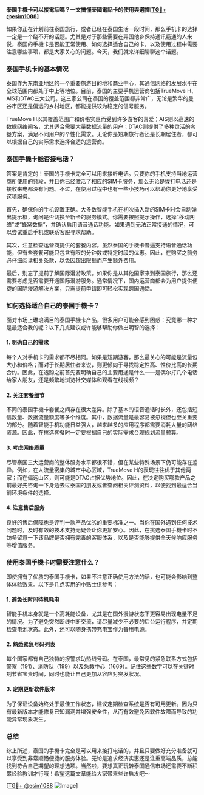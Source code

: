 **泰国手機卡可以接電話嗎？一文搞懂泰國電話卡的使用與選擇[[TG💪+ @esim1088](https://t.me/s/esim1088)]**

如果你正在计划前往泰国旅行，或者已经在泰国生活一段时间，那么手机卡的选择一定是一个绕不开的话题。尤其是对于那些需要在异国他乡保持通讯畅通的人来说，泰国的手機卡是否能正常使用、如何选择适合自己的卡，以及使用过程中需要注意哪些事项，都是大家关心的问题。今天，我们就来详细聊聊这个话题。

### 泰国手机卡的基本情况

泰国作为东南亚地区的一个重要旅游目的地和商业中心，其通信网络的发展水平在全球范围内都处于中上等地位。目前，泰国的主要手机运营商包括TrueMove H、AIS和DTAC三大公司。这三家公司在泰国的覆盖范围都非常广，无论是繁华的曼谷市区还是偏远的乡村地区，都能提供较为稳定的信号服务。

TrueMove H以其覆盖范围广和价格实惠而受到许多游客的喜爱；AIS则以高速的数据网络闻名，尤其适合需要大量数据流量的用户；DTAC则提供了多种灵活的套餐方案，满足不同用户的个性化需求。无论你是短期旅行者还是长期居住者，都可以根据自己的实际需求选择合适的运营商。

### 泰国手機卡能否接电话？

答案是肯定的！泰国的手機卡完全可以用来接听电话。只要你的手机支持当地运营商所使用的频段，并且你已经激活了相应的SIM卡服务，那么无论是拨打电话还是接收来电都没有问题。不过，在使用过程中也有一些小技巧可以帮助你更好地享受这项服务。

首先，确保你的手机设置正确。大多数智能手机在初次插入新的SIM卡时会自动弹出提示框，询问是否切换至新卡的服务模式。你需要按照提示操作，选择“移动网络”或“蜂窝数据”，并确认启用语音通话功能。如果遇到无法正常接通的情况，可以尝试重启手机或联系客服寻求帮助。

其次，注意检查运营商提供的套餐内容。虽然泰国的手機卡普遍支持语音通话功能，但有些套餐可能只包含有限的分钟数或特定时段的优惠。因此，在购买之前务必仔细阅读相关条款，以免因超出限额而产生额外费用。

最后，别忘了提前了解国际漫游政策。如果你是从其他国家来到泰国旅行，那么还需要考虑是否需要开通国际漫游服务。通常情况下，国内运营商都会为用户提供便捷的国际漫游解决方案，只需提前申请即可轻松实现跨国通话。

### 如何选择适合自己的泰国手機卡？

面对市场上琳琅满目的泰国手機卡产品，很多用户可能会感到困惑：究竟哪一种才是最适合我的呢？以下几点建议或许能够帮助你做出明智的选择：

#### 1. 明确自己的需求

每个人对手机卡的需求都不尽相同。如果是短期游客，那么最关心的可能是流量包大小和价格；而对于长期居住者来说，则更倾向于寻找稳定性高、性价比高的长期合约。因此，在选购之前首先要明确自己的主要用途是什么——是偶尔打几个电话给家人朋友，还是频繁地浏览社交媒体和观看在线视频？

#### 2. 关注套餐细节

不同的泰国手機卡套餐之间存在很大差异。除了基本的语音通话时长外，还包括短信数量、数据流量额度等多个维度。其中，数据流量是最容易被忽视但也至关重要的部分。随着智能手机功能日益强大，越来越多的应用程序都需要消耗大量的网络资源。因此，在挑选套餐时一定要根据自己的实际需求合理规划流量预算。

#### 3. 考虑网络质量

尽管泰国三大运营商的整体服务水平都很不错，但在某些特殊场景下仍可能存在差异。例如，在人流量密集的城市中心区域，TrueMove H的表现往往优于其他两家；而在偏远山区，则可能是DTAC占据优势地位。因此，在决定购买哪款产品之前最好先咨询一下身边去过泰国的朋友或者查阅相关评测资料，以便找到最适合当前环境条件的选择。

#### 4. 注意售后服务

良好的售后保障也是评判一款产品优劣的重要标准之一。当你在国外遇到任何技术问题时，及时有效的技术支持无疑会让你更加安心。因此，在挑选泰国手機卡时不妨多留意一下该品牌是否拥有完善的客服体系，以及是否能够提供全天候响应服务等增值服务。

### 使用泰国手機卡时需要注意什么？

即使拥有了优质的泰国手機卡，如果不注意正确使用方法的话，也可能会影响到整体体验效果。以下是几点实用的小贴士供参考：

#### 1. 避免长时间待机耗电

智能手机本身就是一个高耗能设备，尤其是在国外漫游状态下更容易出现电量不足的情况。为了避免突然断线中断交流，请尽量减少不必要的后台运行程序，并定期检查电池状态。此外，还可以随身携带充电宝作为备用电源。

#### 2. 熟悉紧急号码列表

每个国家都有自己独特的报警求助热线号码。在泰国，最常见的紧急联系方式包括警察（191）、消防队（199）以及急救中心（1669）。记住这些数字可以在关键时刻节省宝贵时间，同时也能让自己更加从容应对突发状况。

#### 3. 定期更新软件版本

为了保证设备始终处于最佳工作状态，建议定期检查系统是否有可用更新。因为只有最新版本才能修复已知漏洞并增强安全性，从而有效避免因软件故障而导致的功能异常现象发生。

### 总结

综上所述，泰国的手機卡完全是可以用来接打电话的，并且只要做好充分准备就可以享受到非常顺畅便捷的服务体验。无论是追求经济实惠还是注重高端品质，总能找到符合自己期望的理想选项。当然啦，要想真正玩转泰国通信市场还需要不断积累经验教训才行哦！希望这篇文章能给大家带来些许启发吧～

[[TG💪+ @esim1088](https://t.me/s/esim1088) ![Image](https://i.postimg.cc/4NQfJmqS/Snipaste-2025-05-13-00-14-12.png)]